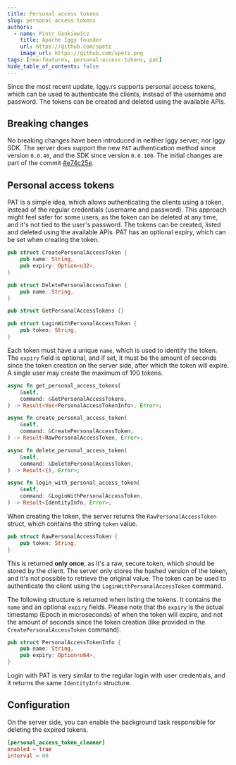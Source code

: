 ```yaml
---
title: Personal access tokens
slug: personal-access-tokens
authors:
  - name: Piotr Gankiewicz
    title: Apache Iggy founder
    url: https://github.com/spetz
    image_url: https://github.com/spetz.png
tags: [new-features, personal-access-tokens, pat]
hide_table_of_contents: false
---
```


Since the most recent update, Iggy.rs supports personal access tokens, which can be used to authenticate the clients, instead of the username and password. The tokens can be created and deleted using the available APIs.

<!--truncate-->

## Breaking changes

No breaking changes have been introduced in neither Iggy server, nor Iggy SDK. The server does support the new `PAT` authentication method since version `0.0.40`, and the SDK since version `0.0.100`. The initial changes are part of the commit [#e74c25e](https://github.com/iggy-rs/iggy/commit/e74c25e058b1f39119ee89b5ada5d93f171cb221).

## Personal access tokens

PAT is a simple idea, which allows authenticating the clients using a token, instead of the regular credentials (username and password). This approach might feel safer for some users, as the token can be deleted at any time, and it's not tied to the user's password. The tokens can be created, listed and deleted using the available APIs. PAT has an optional expiry, which can be set when creating the token.
 

```rust
pub struct CreatePersonalAccessToken {
    pub name: String,
    pub expiry: Option<u32>,
}

pub struct DeletePersonalAccessToken {
    pub name: String,
}

pub struct GetPersonalAccessTokens {}

pub struct LoginWithPersonalAccessToken {
    pub token: String,
}
```

Each token must have a unique `name`, which is used to identify the token. The `expiry` field is optional, and if set, it must be the amount of seconds since the token creation on the server side, after which the token will expire. A single user may create the maximum of 100 tokens.

```rust
async fn get_personal_access_tokens(
    &self,
    command: &GetPersonalAccessTokens,
) -> Result<Vec<PersonalAccessTokenInfo>, Error>;

async fn create_personal_access_token(
    &self,
    command: &CreatePersonalAccessToken,
) -> Result<RawPersonalAccessToken, Error>;

async fn delete_personal_access_token(
    &self,
    command: &DeletePersonalAccessToken,
) -> Result<(), Error>;

async fn login_with_personal_access_token(
    &self,
    command: &LoginWithPersonalAccessToken,
) -> Result<IdentityInfo, Error>;
```

When creating the token, the server returns the `RawPersonalAccessToken` struct, which contains the string `token` value. 

```rust
pub struct RawPersonalAccessToken {
    pub token: String,
}
```

This is returned **only once**, as it's a raw, secure token, which should be stored by the client. The server only stores the hashed version of the token, and it's not possible to retrieve the original value. The token can be used to authenticate the client using the `LoginWithPersonalAccessToken` command.

The following structure is returned when listing the tokens. It contains the `name` and an optional `expiry` fields. Please note that the `expiry` is the actual timestamp (Epoch in microseconds) of when the token will expire, and not the amount of seconds since the token creation (like provided in the `CreatePersonalAccessToken` command).

```rust
pub struct PersonalAccessTokenInfo {
    pub name: String,
    pub expiry: Option<u64>,
}
```

Login with PAT is very similar to the regular login with user credentials, and it returns the same `IdentityInfo` structure.

## Configuration

On the server side, you can enable the background task responsible for deleting the expired tokens.

```toml
[personal_access_token_cleaner]
enabled = true
interval = 60
```